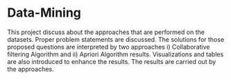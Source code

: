 # Data-Mining
This project discuss about the approaches that are performed on the datasets. Proper problem statements are discussed.  The solutions for those proposed questions are interpreted by two approaches i) Collaborative filtering Algorithm and ii) Apriori Algorithm results.  Visualizations and tables are also introduced to enhance the results. The results are carried out by the approaches.
